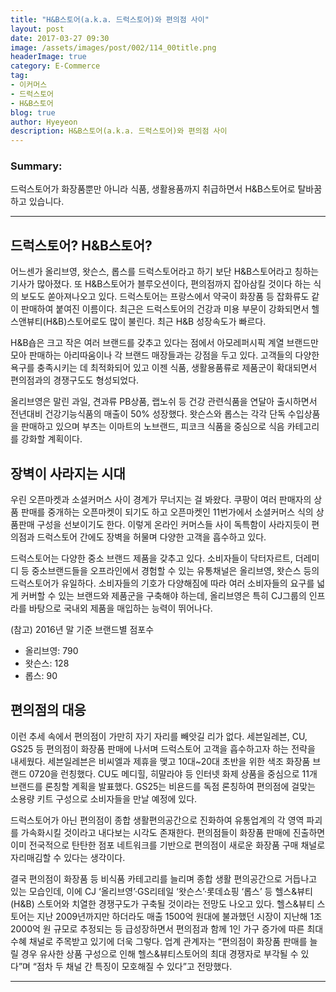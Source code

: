 ```yaml
---
title: "H&B스토어(a.k.a. 드럭스토어)와 편의점 사이"
layout: post
date: 2017-03-27 09:30
image: /assets/images/post/002/114_00title.png
headerImage: true
category: E-Commerce
tag:
- 이커머스
- 드럭스토어
- H&B스토어
blog: true
author: Hyeyeon
description: H&B스토어(a.k.a. 드럭스토어)와 편의점 사이
---
```


### Summary:

드럭스토어가 화장품뿐만 아니라 식품, 생활용품까지 취급하면서 H&B스토어로 탈바꿈하고 있습니다.

---

## 드럭스토어? H&B스토어?

어느센가 올리브영, 왓슨스, 롭스를 드럭스토어라고 하기 보단 H&B스토어라고 칭하는 기사가 많아졌다. 또 H&B스토어가 블루오션이다, 편의점까지 잡아삼킬 것이다 하는 식의 보도도 쏟아져나오고 있다. 드럭스토어는 프랑스에서 약국이 화장품 등 잡화류도 같이 판매하여 붙여진 이름이다. 최근은 드럭스토어의 건강과 미용 부문이 강화되면서 헬스앤뷰티(H&B)스토어로도 많이 불린다. 최근 H&B 성장속도가 빠르다.

H&B숍은 크고 작은 여러 브랜드를 갖추고 있다는 점에서 아모레퍼시픽 계열 브랜드만 모아 판매하는 아리따움이나 각 브랜드 매장들과는 강점을 두고 있다. 고객들의 다양한 욕구를 충족시키는 데 최적화되어 있고 이젠 식품, 생활용품류로 제품군이 확대되면서 편의점과의 경쟁구도도 형성되었다.

올리브영은 말린 과일, 견과류 PB상품, 랩노쉬 등 건강 관련식품을 연달아 출시하면서 전년대비 건강기능식품의 매출이 50% 성장했다. 왓슨스와 롭스는 각각 단독 수입상품을 판매하고 있으며 부츠는 이마트의 노브랜드, 피코크 식품을 중심으로 식음 카테고리를 강화할 계획이다.


## 장벽이 사라지는 시대

우린 오픈마켓과 소셜커머스 사이 경계가 무너지는 걸 봐왔다. 쿠팡이 여러 판매자의 상품 판매를 중개하는 오픈마켓이 되기도 하고 오픈마켓인 11번가에서 소셜커머스 식의 상품판매 구성을 선보이기도 한다. 이렇게 온라인 커머스들 사이 독특함이 사라지듯이 편의점과 드럭스토어 간에도 장벽을 허물며 다양한 고객을 흡수하고 있다.

드럭스토어는 다양한 중소 브랜드 제품을 갖추고 있다. 소비자들이 닥터자르트, 더레미디 등 중소브랜드들을 오프라인에서 경험할 수 있는 유통채널은 올리브영, 왓슨스 등의 드럭스토어가 유일하다. 소비자들의 기호가 다양해짐에 따라 여러 소비자들의 요구를 넓게 커버할 수 있는 브랜드와 제품군을 구축해야 하는데, 올리브영은 특히 CJ그룹의 인프라를 바탕으로 국내외 제품을 매입하는 능력이 뛰어나다.

(참고) 2016년 말 기준 브랜드별 점포수
* 올리브영: 790
* 왓슨스: 128
* 롭스: 90


## 편의점의 대응

이런 추세 속에서 편의점이 가만히 자기 자리를 빼앗길 리가 없다. 세븐일레븐, CU, GS25 등 편의점이 화장품 판매에 나서며 드럭스토어 고객을 흡수하고자 하는 전략을 내세웠다. 세븐일레븐은 비씨엘과 제휴을 맺고 10대~20대 초반을 위한 색조 화장품 브랜드 0720을 런칭했다. CU도 메디힐, 히말라야 등 인터넷 화제 상품을 중심으로 11개 브랜드를 론칭할 계획을 발표했다. GS25는 비욘드를 독점 론칭하여 편의점에 걸맞는 소용량 키트 구성으로 소비자들을 만날 예정에 있다.

드럭스토어가 아닌 편의점이 종합 생활편의공간으로 진화하여 유통업계의 각 영역 파괴를 가속화시킬 것이라고 내다보는 시각도 존재한다. 편의점들이 화장품 판매에 진출하면 이미 전국적으로 탄탄한 점포 네트워크를 기반으로 편의점이 새로운 화장품 구매 채널로 자리매김할 수 있다는 생각이다.

결국 편의점이 화장품 등 비식품 카테고리를 늘리며 종합 생활 편의공간으로 거듭나고 있는 모습인데, 이에 CJ ‘올리브영’·GS리테일 ‘왓슨스’·롯데쇼핑 ‘롭스’ 등 헬스&뷰티(H&B) 스토어와 치열한 경쟁구도가 구축될 것이라는 전망도 나오고 있다. 헬스&뷰티 스토어는 지난 2009년까지만 하더라도 매출 1500억 원대에 불과했던 시장이 지난해 1조2000억 원 규모로 추정되는 등 급성장하면서 편의점과 함께 1인 가구 증가에 따른 최대 수혜 채널로 주목받고 있기에 더욱 그렇다. 업계 관계자는 “편의점이 화장품 판매를 늘릴 경우 유사한 상품 구성으로 인해 헬스&뷰티스토어의 최대 경쟁자로 부각될 수 있다”며 “점차 두 채널 간 특징이 모호해질 수 있다”고 전망했다.  

---
